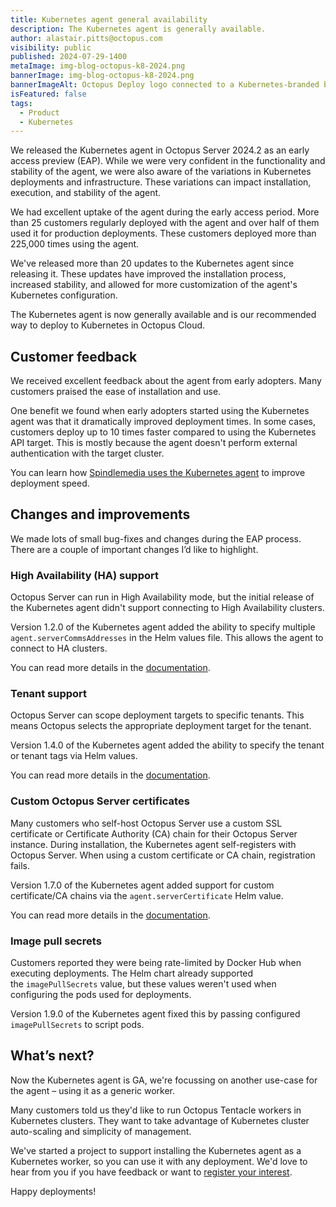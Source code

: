 ```yaml
---
title: Kubernetes agent general availability
description: The Kubernetes agent is generally available.
author: alastair.pitts@octopus.com
visibility: public
published: 2024-07-29-1400
metaImage: img-blog-octopus-k8-2024.png
bannerImage: img-blog-octopus-k8-2024.png
bannerImageAlt: Octopus Deploy logo connected to a Kubernetes-branded box with an Octopus logo in it.
isFeatured: false
tags: 
  - Product
  - Kubernetes
---
```


We released the Kubernetes agent in Octopus Server 2024.2 as an early access preview (EAP). While we were very confident in the functionality and stability of the agent, we were also aware of the variations in Kubernetes deployments and infrastructure. These variations can impact installation, execution, and stability of the agent.

We had excellent uptake of the agent during the early access period. More than 25 customers regularly deployed with the agent and over half of them used it for production deployments. These customers deployed more than 225,000 times using the agent.

We've released more than 20 updates to the Kubernetes agent since releasing it. These updates have improved the installation process, increased stability, and allowed for more customization of the agent's Kubernetes configuration.

The Kubernetes agent is now generally available and is our recommended way to deploy to Kubernetes in Octopus Cloud.

## Customer feedback

We received excellent feedback about the agent from early adopters. Many customers praised the ease of installation and use.

One benefit we found when early adopters started using the Kubernetes agent was that it dramatically improved deployment times. In some cases, customers deploy up to 10 times faster compared to using the Kubernetes API target. This is mostly because the agent doesn't perform external authentication with the target cluster.

You can learn how [Spindlemedia uses the Kubernetes agent](https://octopus.com/company/customers/casestudies/spindlemedia) to improve deployment speed.

## Changes and improvements

We made lots of small bug-fixes and changes during the EAP process. There are a couple of important changes I’d like to highlight.

### High Availability (HA) support

Octopus Server can run in High Availability mode, but the initial release of the Kubernetes agent didn't support connecting to High Availability clusters.

Version 1.2.0 of the Kubernetes agent added the ability to specify multiple `agent.serverCommsAddresses` in the Helm values file. This allows the agent to connect to HA clusters.

You can read more details in the [documentation](https://octopus.com/docs/infrastructure/deployment-targets/kubernetes/kubernetes-agent/ha-cluster-support).

### Tenant support

Octopus Server can scope deployment targets to specific tenants. This means Octopus selects the appropriate deployment target for the tenant.

Version 1.4.0 of the Kubernetes agent added the ability to specify the tenant or tenant tags via Helm values.

You can read more details in the [documentation](https://octopus.com/docs/infrastructure/deployment-targets/kubernetes/kubernetes-agent#configuring-the-agent-with-tenants).

### Custom Octopus Server certificates

Many customers who self-host Octopus Server use a custom SSL certificate or Certificate Authority (CA) chain for their Octopus Server instance. During installation, the Kubernetes agent self-registers with Octopus Server. When using a custom certificate or CA chain, registration fails.

Version 1.7.0 of the Kubernetes agent added support for custom certificate/CA chains via the `agent.serverCertificate` Helm value.

You can read more details in the [documentation](https://octopus.com/docs/infrastructure/deployment-targets/kubernetes/kubernetes-agent#trusting-custominternal-octopus-server-certificates).

### Image pull secrets

Customers reported they were being rate-limited by Docker Hub when executing deployments. The Helm chart already supported the `imagePullSecrets` value, but these values weren't used when configuring the pods used for deployments.

Version 1.9.0 of the Kubernetes agent fixed this by passing configured `imagePullSecrets` to script pods.

## What’s next?

Now the Kubernetes agent is GA, we're focussing on another use-case for the agent – using it as a generic worker.

Many customers told us they'd like to run Octopus Tentacle workers in Kubernetes clusters. They want to take advantage of Kubernetes cluster auto-scaling and simplicity of management.

We've started a project to support installing the Kubernetes agent as a Kubernetes worker, so you can use it with any deployment. We'd love to hear from you if you have feedback or want to [register your interest](https://roadmap.octopus.com/c/108-workers-on-kubernetes).

Happy deployments!